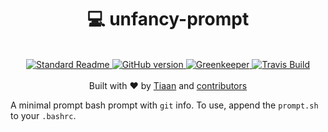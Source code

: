 <h1 align="center">💻 unfancy-prompt</h1>
<br>
<div align="center">
    <a href="https://github.com/RichardLitt/standard-readme)">
      <img src="https://img.shields.io/badge/standard--readme-OK-green.svg?style=flat-square" alt="Standard Readme" />
    </a>
    <a href="https://badge.fury.io/gh/tiaanduplessis%2Funfancy-prompt">
      <img src="https://badge.fury.io/gh/tiaanduplessis%2Funfancy-prompt.svg?style=flat-square" alt="GitHub version" />
   </a>
   <a href="https://greenkeeper.io/">
      <img src="https://badges.greenkeeper.io/tiaanduplessis/unfancy-prompt.svg?style=flat-square" alt="Greenkeeper" />
   </a>
   <a href="https://travis-ci.org/tiaanduplessis/unfancy-prompt">
      <img src="https://img.shields.io/travis/tiaanduplessis/unfancy-prompt/master.svg?style=flat-square" alt="Travis Build" />
    </a>
</div>
<br>
<div align="center">
  Built with ❤︎ by <a href="tiaanduplessis.co.za">Tiaan</a> and <a href="https://github.com/tiaanduplessis/bolt/graphs/contributors">contributors</a>
</div>

A minimal prompt bash prompt with `git` info. To use, append the `prompt.sh` to your `.bashrc`.

